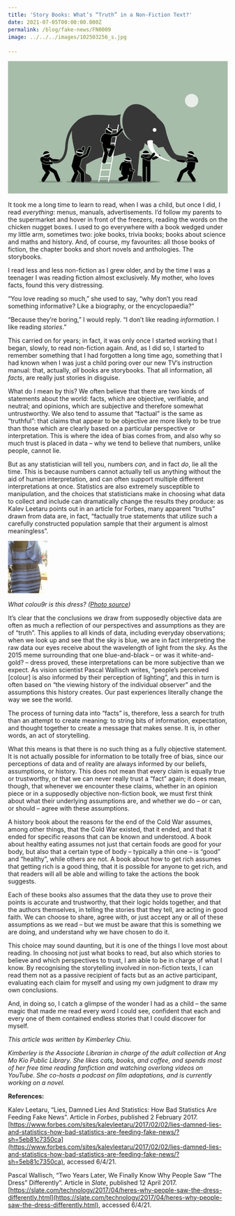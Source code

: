 ```yaml
---
title: 'Story Books: What’s “Truth” in a Non-Fiction Text?'
date: 2021-07-05T00:00:00.000Z
permalink: /blog/fake-news/FN0009
image: ../../../images/102503256_s.jpg

---
```


![](../../../images/102503256_s.jpg)

It took me a long time to learn to read, when I was a child, but once I did, I read *everything*: menus, manuals, advertisements. I’d follow my parents to the supermarket and hover in front of the freezers, reading the words on the chicken nugget boxes. I used to go everywhere with a book wedged under my little arm, sometimes two: joke books, trivia books; books about science and maths and history. And, of course, my favourites: all those books of fiction, the chapter books and short novels and anthologies. The storybooks.

I read less and less non-fiction as I grew older, and by the time I was a teenager I was reading fiction almost exclusively. My mother, who loves facts, found this very distressing. 

“You love reading so much,” she used to say, “why don’t you read something informative? Like a biography, or the encyclopaedia?”

“Because they’re boring,” I would reply. “I don’t like reading *information*. I like reading *stories*.”

This carried on for years; in fact, it was only once I started working that I began, slowly, to read non-fiction again. And, as I did so, I started to remember something that I had forgotten a long time ago, something that I had known when I was just a child poring over our new TV’s instruction manual: that, actually, *all* books are storybooks. That all information, all *facts*, are really just stories in disguise.

What do I mean by this? We often believe that there are two kinds of statements about the world: facts, which are objective, verifiable, and neutral; and opinions, which are subjective and therefore somewhat untrustworthy. We also tend to assume that “factual” is the same as “truthful”: that claims that appear to be objective are more likely to be true than those which are clearly based on a particular perspective or interpretation. This is where the idea of bias comes from, and also why so much trust is placed in data – why we tend to believe that numbers, unlike people, cannot lie.

But as any statistician will tell you, numbers *can,* and in fact *do*, lie all the time. This is because numbers cannot actually tell us	 anything without the aid of human interpretation, and can often support multiple different interpretations at once. Statistics are also extremely susceptible to manipulation, and the choices that statisticians make in choosing what data to collect and include can dramatically change the results they produce: as Kalev Leetaru points out in an article for Forbes, many apparent “truths” drawn from data are, in fact, “factually true statements that utilize such a carefully constructed population sample that their argument is almost meaningless”.

<img src="../../../images/The_Dress_(viral_phenomenon).png" style="zoom:40%;" />

*What colou9r is this dress? ([Photo source](https://en.wikipedia.org/wiki/File:The_Dress_(viral_phenomenon).png))*



It’s clear that the conclusions we draw from supposedly objective data are often as much a reflection of our perspectives and assumptions as they are of “truth”. This applies to all kinds of data, including everyday observations; when we look up and see that the sky is blue, we are in fact interpreting the raw data our eyes receive about the wavelength of light from the sky. As the 2015 meme surrounding that one blue-and-black – or was it white-and-gold? – dress proved, these interpretations can be more subjective than we expect. As vision scientist Pascal Wallisch writes, “people’s perceived [colour] is also informed by their perception of lighting”, and this in turn is often based on “the viewing history of the individual observer” and the assumptions this history creates. Our past experiences literally change the way we see the world.

The process of turning data into “facts” is, therefore, less a search for truth than an attempt to create meaning: to string bits of information, expectation, and thought together to create a message that makes sense. It is, in other words, an act of storytelling. 

What this means is that there is no such thing as a fully objective statement. It is not actually possible for information to be totally free of bias, since our perceptions of data and of reality are always informed by our beliefs, assumptions, or history. This does not mean that every claim is equally true or trustworthy, or that we can never really trust a “fact” again; it does mean, though, that whenever we encounter these claims, whether in an opinion piece or in a supposedly objective non-fiction book, we must first think about what their underlying assumptions are, and whether we do – or can, or should – agree with these assumptions.

A history book about the reasons for the end of the Cold War assumes, among other things, that the Cold War existed, that it ended, and that it ended for specific reasons that can be known and understood. A book about healthy eating assumes not just that certain foods are good for your body, but also that a certain type of body – typically a thin one – is “good” and “healthy”, while others are not. A book about how to get rich assumes that getting rich is a good thing, that it is possible for anyone to get rich, and that readers will all be able and willing to take the actions the book suggests. 

Each of these books also assumes that the data they use to prove their points is accurate and trustworthy, that their logic holds together, and that the authors themselves, in telling the stories that they tell, are acting in good faith. We can choose to share, agree with, or just accept any or all of these assumptions as we read – but we must be aware that this is something we are doing, and understand why we have chosen to do it.

This choice may sound daunting, but it is one of the things I love most about reading. In choosing not just what books to read, but also which stories to believe and which perspectives to trust, I am able to be in charge of what I know. By recognising the storytelling involved in non-fiction texts, I can read them not as a passive recipient of facts but as an active participant, evaluating each claim for myself and using my own judgment to draw my own conclusions. 

And, in doing so, I catch a glimpse of the wonder I had as a child – the same magic that made me read every word I could see, confident that each and every one of them contained endless stories that I could discover for myself.



*This article was written by Kimberley Chiu.*  

*Kimberley is the Associate Librarian in charge of the adult collection at Ang Mo Kio Public Library. She likes cats, books, and coffee, and spends most of her free time reading fanfiction and watching overlong videos on YouTube. She co-hosts a podcast on film adaptations, and is currently working on a novel.*



**References:**

Kalev Leetaru, “Lies, Damned Lies And Statistics: How Bad Statistics Are Feeding Fake News”. Article in *Forbes*, published 2 February 2017. [https://www.forbes.com/sites/kalevleetaru/2017/02/02/lies-damned-lies-and-statistics-how-bad-statistics-are-feeding-fake-news/?sh=5eb81c7350ca](https://www.forbes.com/sites/kalevleetaru/2017/02/02/lies-damned-lies-and-statistics-how-bad-statistics-are-feeding-fake-news/?sh=5eb81c7350ca), accessed 6/4/21.

Pascal Wallisch, “Two Years Later, We Finally Know Why People Saw “The Dress” Differently”. Article in *Slate*, published 12 April 2017. [https://slate.com/technology/2017/04/heres-why-people-saw-the-dress-differently.html](https://slate.com/technology/2017/04/heres-why-people-saw-the-dress-differently.html), accessed 6/4/21.

 